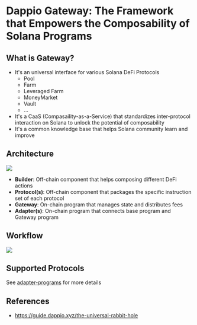 # Dappio Gateway: The Framework that Empowers the Composability of Solana Programs

## What is Gateway?

- It's an universal interface for various Solana DeFi Protocols
  - Pool
  - Farm
  - Leveraged Farm
  - MoneyMarket
  - Vault
  - ...
- It's a CaaS (Compasaility-as-a-Service) that standardizes inter-protocol interaction on Solana to unlock the potential of composability
- It's a common knowledge base that helps Solana community learn and improve

## Architecture

![](https://hackmd.io/_uploads/Skbcueoyi.jpg)

- **Builder**: Off-chain component that helps composing different DeFi actions
- **Protocol(s)**: Off-chain component that packages the specific instruction set of each protocol
- **Gateway**: On-chain program that manages state and distributes fees
- **Adapter(s)**: On-chain program that connects base program and Gateway program

## Workflow

![](https://hackmd.io/_uploads/Bkvs9tU1i.png)

## Supported Protocols

See [adapter-programs](https://github.com/DappioWonderland/adapter-programs#supported-protocols) for more details

## References

- https://guide.dappio.xyz/the-universal-rabbit-hole
